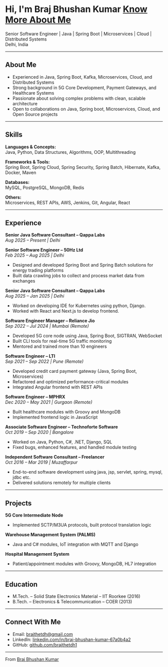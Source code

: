 # Hi, I'm Braj Bhushan Kumar  [Know More About Me](https://brajthetdh1.github.io)

Senior Software Engineer | Java | Spring Boot | Microservices | Cloud | Distributed Systems  
Delhi, India  

---

## About Me  
- Experienced in Java, Spring Boot, Kafka, Microservices, Cloud, and Distributed Systems  
- Strong background in 5G Core Development, Payment Gateways, and Healthcare Systems  
- Passionate about solving complex problems with clean, scalable architecture  
- Open to collaborations on Java, Spring boot, Microservices, Cloud, and Open Source projects  

---

## Skills  

**Languages & Concepts:**  
Java, Python, Data Structures, Algorithms, OOP, Multithreading  

**Frameworks & Tools:**  
Spring Boot, Spring Cloud, Spring Security, Spring Batch, Hibernate, Kafka, Docker, Maven  

**Databases:**  
MySQL, PostgreSQL, MongoDB, Redis  

**Others:**  
Microservices, REST APIs, AWS, Jenkins, Git, Angular, React  

---

## Experience  

**Senior Java Software Consultant – Qappa Labs**  
_Aug 2025 – Present | Delhi_  

**Senior Software Engineer – 50Hz Ltd**  
_Feb 2025 – Aug 2025 | Delhi_  
- Designed and developed Spring Boot and Spring Batch solutions for energy trading platforms  
- Built data crawling jobs to collect and process market data from exchanges

**Senior Java Software Consultant – Qappa Labs**  
_Aug 2025 – Jan 2025 | Delhi_  
- Worked on developing IDE for Kubernetes using python, Django.
- Worked with React and Next.js to develop frontend.  

**Software Engineer Manager – Reliance Jio**  
_Sep 2022 – Jul 2024 | Mumbai (Remote)_  
- Developed 5G core node using Java, Spring Boot, SIGTRAN, WebSocket  
- Built CLI tools for real-time 5G traffic monitoring  
- Mentored and trained more than 10 engineers  

**Software Engineer – LTI**  
_Sep 2021 – Sep 2022 | Pune (Remote)_  
- Developed credit card payment gateway (Java, Spring Boot, Microservices)  
- Refactored and optimized performance-critical modules  
- Integrated Angular frontend with REST APIs  

**Software Engineer – MPHRX**  
_Dec 2020 – May 2021 | Gurgaon (Remote)_  
- Built healthcare modules with Groovy and MongoDB  
- Implemented frontend logic in JavaScript  

**Associate Software Engineer – Technoforte Software**  
_Oct 2019 – Sep 2020 | Bangalore_  
- Worked on Java, Python, C#, .NET, Django, SQL  
- Fixed bugs, enhanced features, and handled module testing  

**Independent Software Consultant – Freelancer**  
_Oct 2016 – Mar 2019 | Muzaffarpur_  
- End-to-end software development using java, jsp, servlet, spring, mysql, jdbc etc.
- Delivered solutions remotely for multiple clients  

---

## Projects  

**5G Core Intermediate Node**  
- Implemented SCTP/M3UA protocols, built protocol translation logic  

**Warehouse Management System (PALMS)**  
- Java and C# modules, IoT integration with MQTT and Django  

**Hospital Management System**  
- Patient/appointment modules with Groovy, MongoDB, HL7 integration  

---

## Education  
- M.Tech. – Solid State Electronics Material – IIT Roorkee (2016)  
- B.Tech. – Electronics & Telecommunication – COER (2013)  

---

## Connect With Me  
- Email: brajthetdh@gmail.com  
- LinkedIn: [linkedin.com/in/braj-bhushan-kumar-67a0b4a2](https://linkedin.com/in/braj-bhushan-kumar-67a0b4a2)  
- GitHub: [github.com/brajthetdh1](https://github.com/brajthetdh1)  

---

From [Braj Bhushan Kumar](https://github.com/brajthetdh1)
